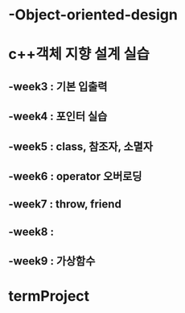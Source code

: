 # -Object-oriented-design
# c++객체 지향 설계 실습
## -week3 : 기본 입출력
## -week4 : 포인터 실습
## -week5 : class, 참조자, 소멸자
## -week6 : operator 오버로딩
## -week7 : throw, friend
## -week8 :
## -week9 : 가상함수


# termProject

